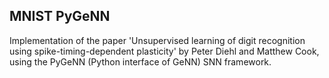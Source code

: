 ## MNIST PyGeNN

Implementation of the paper 'Unsupervised learning of digit recognition using spike-timing-dependent plasticity' by Peter Diehl and Matthew Cook, using the PyGeNN (Python interface of GeNN) SNN framework.
